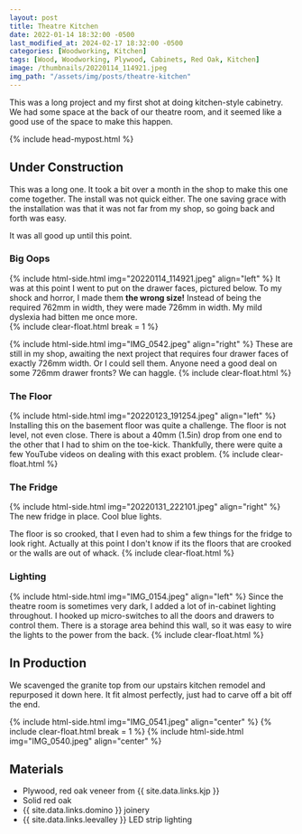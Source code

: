 ```yaml
---
layout: post
title: Theatre Kitchen
date: 2022-01-14 18:32:00 -0500
last_modified_at: 2024-02-17 18:32:00 -0500
categories: [Woodworking, Kitchen]
tags: [Wood, Woodworking, Plywood, Cabinets, Red Oak, Kitchen]
image: /thumbnails/20220114_114921.jpeg
img_path: "/assets/img/posts/theatre-kitchen"
---
```


This was a long project and my first shot at doing kitchen-style cabinetry.  We had some space at the back of our theatre room, and it seemed like a good use of the space to make this happen.  

{% include head-mypost.html %}

## Under Construction

This was a long one.  It took a bit over a month in the shop to make this one come together.  The install was not quick either.  The one saving grace with the installation was that it was not far from my shop, so going back and forth was easy.

It was all good up until this point.

### Big Oops

{% include html-side.html img="20220114_114921.jpeg" align="left" %}
It was at this point I went to put on the drawer faces, pictured below.  To my shock and horror, I made them **the wrong size!** Instead of being the required 762mm in width, they were made 726mm in width.  My mild dyslexia had bitten me once more.  
{% include clear-float.html break = 1 %}

{% include html-side.html img="IMG_0542.jpeg" align="right" %}
These are still in my shop, awaiting the next project that requires four drawer faces of exactly 726mm width.  Or I could sell them.  Anyone need a good deal on some 726mm drawer fronts?  We can haggle.
{% include clear-float.html %}

### The Floor

{% include html-side.html img="20220123_191254.jpeg" align="left" %}
Installing this on the basement floor was quite a challenge.  The floor is not level, not even close.  There is about a 40mm (1.5in) drop from one end to the other that I had to shim on the toe-kick.  Thankfully, there were quite a few YouTube videos on dealing with this exact problem.
{% include clear-float.html %}

### The Fridge

{% include html-side.html img="20220131_222101.jpeg" align="right" %}
The new fridge in place.  Cool blue lights.

The floor is so crooked, that I even had to shim a few things for the fridge to look right.  Actually at this point I don't know if its the floors that are crooked or the walls are out of whack.
{% include clear-float.html %}

### Lighting

{% include html-side.html img="IMG_0154.jpeg" align="left" %}
Since the theatre room is sometimes very dark, I added a lot of in-cabinet lighting throughout.  I hooked up micro-switches to all the doors and drawers to control them.  There is a storage area behind this wall, so it was easy to wire the lights to the power from the back.
{% include clear-float.html %}

## In Production

We scavenged the granite top from our upstairs kitchen remodel and repurposed it down here.  It fit almost perfectly, just had to carve off a bit off the end.

{% include html-side.html img="IMG_0541.jpeg" align="center" %}
{% include clear-float.html break = 1 %}
{% include html-side.html img="IMG_0540.jpeg" align="center" %}

## Materials

- Plywood, red oak veneer from {{ site.data.links.kjp }}
- Solid red oak
- {{ site.data.links.domino }} joinery
- {{ site.data.links.leevalley }} LED strip lighting

